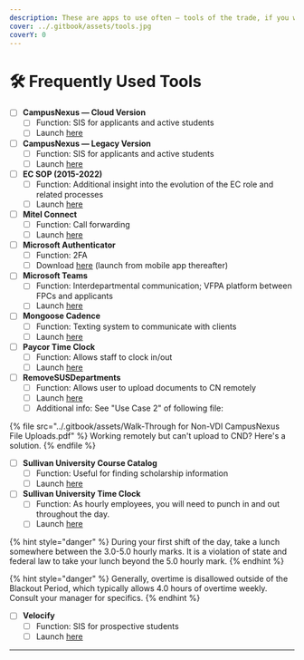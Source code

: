 ```yaml
---
description: These are apps to use often — tools of the trade, if you will.
cover: ../.gitbook/assets/tools.jpg
coverY: 0
---
```


# 🛠 Frequently Used Tools

* [ ] **CampusNexus — Cloud Version**
  * [ ] Function: SIS for applicants and active students
  * [ ] Launch [here](https://cnwc.sullivan.edu/)
* [ ] **CampusNexus — Legacy Version**
  * [ ] Function: SIS for applicants and active students
  * [ ] Launch [here](https://100552.campusnexus.cloud/logon/LogonPoint/index.html)
* [ ] **EC SOP (2015-2022)**
  * [ ] Function: Additional insight into the evolution of the EC role and related processes
  * [ ] Launch [here](https://sullivanedu-my.sharepoint.com/:w:/g/personal/sallen\_sullivan\_edu/EQnZ6w5JwrxBkHGryjX2zWEBZ5DlBh9apvFokcBgWd6iPw?e=Mfm5zK)
* [ ] **Mitel Connect**
  * [ ] Function: Call forwarding
  * [ ] Launch [here](https://apps.sullivan.edu/RDWeb/Pages/en-US/Default.aspx)
* [ ] **Microsoft Authenticator**
  * [ ] Function: 2FA
  * [ ] Download [here](https://support.microsoft.com/en-us/account-billing/download-and-install-the-microsoft-authenticator-app-351498fc-850a-45da-b7b6-27e523b8702a) (launch from mobile app thereafter)
* [ ] **Microsoft Teams**
  * [ ] Function: Interdepartmental communication; VFPA platform between FPCs and applicants
  * [ ] Launch [here](https://teams.microsoft.com/)
* [ ] **Mongoose Cadence**
  * [ ] Function: Texting system to communicate with clients
  * [ ] Launch [here](https://sms.mongooseresearch.com/#/login)
* [ ] **Paycor Time Clock**
  * [ ] Function: Allows staff to clock in/out
  * [ ] Launch [here](https://time.paycor.com/ess/83780)
* [ ] **RemoveSUSDepartments**
  * [ ] Function: Allows user to upload documents to CN remotely
  * [ ] Launch [here](companyportal:ApplicationId=62784b2e-b220-48bb-857f-8d69a5c0b801)
  * [ ] Additional info: See "Use Case 2" of following file:

{% file src="../.gitbook/assets/Walk-Through for Non-VDI CampusNexus File Uploads.pdf" %}
Working remotely but can't upload to CND? Here's a solution.
{% endfile %}

* [ ] **Sullivan University Course Catalog**
  * [ ] Function: Useful for finding scholarship information
  * [ ] Launch [here](https://www.sullivan.edu/academic-catalogs)
* [ ] **Sullivan University Time Clock**
  * [ ] Function: As hourly employees, you will need to punch in and out throughout the day.
  * [ ] Launch [here](https://time.paycor.com/ess/83780)

{% hint style="danger" %}
During your first shift of the day, take a lunch somewhere between the 3.0-5.0 hourly marks.  It is a violation of state and federal law to take your lunch beyond the 5.0 hourly mark.
{% endhint %}

{% hint style="danger" %}
Generally, overtime is disallowed outside of the Blackout Period, which typically allows 4.0 hours of overtime weekly.  Consult your manager for specifics.
{% endhint %}

* [ ] **Velocify**
  * [ ] Function: SIS for prospective students
  * [ ] Launch [here](https://lm.velocify.com/Web/Login.aspx)

****
